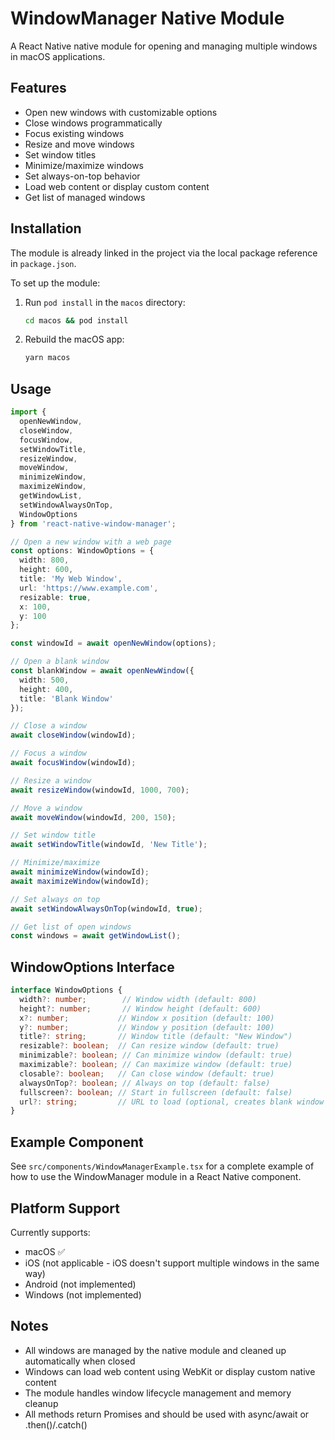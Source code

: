 # WindowManager Native Module

A React Native native module for opening and managing multiple windows in macOS applications.

## Features

- Open new windows with customizable options
- Close windows programmatically
- Focus existing windows
- Resize and move windows
- Set window titles
- Minimize/maximize windows
- Set always-on-top behavior
- Load web content or display custom content
- Get list of managed windows

## Installation

The module is already linked in the project via the local package reference in `package.json`.

To set up the module:

1. Run `pod install` in the `macos` directory:
   ```bash
   cd macos && pod install
   ```

2. Rebuild the macOS app:
   ```bash
   yarn macos
   ```

## Usage

```typescript
import {
  openNewWindow,
  closeWindow,
  focusWindow,
  setWindowTitle,
  resizeWindow,
  moveWindow,
  minimizeWindow,
  maximizeWindow,
  getWindowList,
  setWindowAlwaysOnTop,
  WindowOptions
} from 'react-native-window-manager';

// Open a new window with a web page
const options: WindowOptions = {
  width: 800,
  height: 600,
  title: 'My Web Window',
  url: 'https://www.example.com',
  resizable: true,
  x: 100,
  y: 100
};

const windowId = await openNewWindow(options);

// Open a blank window
const blankWindow = await openNewWindow({
  width: 500,
  height: 400,
  title: 'Blank Window'
});

// Close a window
await closeWindow(windowId);

// Focus a window
await focusWindow(windowId);

// Resize a window
await resizeWindow(windowId, 1000, 700);

// Move a window
await moveWindow(windowId, 200, 150);

// Set window title
await setWindowTitle(windowId, 'New Title');

// Minimize/maximize
await minimizeWindow(windowId);
await maximizeWindow(windowId);

// Set always on top
await setWindowAlwaysOnTop(windowId, true);

// Get list of open windows
const windows = await getWindowList();
```

## WindowOptions Interface

```typescript
interface WindowOptions {
  width?: number;        // Window width (default: 800)
  height?: number;       // Window height (default: 600)
  x?: number;           // Window x position (default: 100)
  y?: number;           // Window y position (default: 100)
  title?: string;       // Window title (default: "New Window")
  resizable?: boolean;  // Can resize window (default: true)
  minimizable?: boolean; // Can minimize window (default: true)
  maximizable?: boolean; // Can maximize window (default: true)
  closable?: boolean;   // Can close window (default: true)
  alwaysOnTop?: boolean; // Always on top (default: false)
  fullscreen?: boolean; // Start in fullscreen (default: false)
  url?: string;         // URL to load (optional, creates blank window if not provided)
}
```

## Example Component

See `src/components/WindowManagerExample.tsx` for a complete example of how to use the WindowManager module in a React Native component.

## Platform Support

Currently supports:
- macOS ✅
- iOS (not applicable - iOS doesn't support multiple windows in the same way)
- Android (not implemented)
- Windows (not implemented)

## Notes

- All windows are managed by the native module and cleaned up automatically when closed
- Windows can load web content using WebKit or display custom native content
- The module handles window lifecycle management and memory cleanup
- All methods return Promises and should be used with async/await or .then()/.catch()
